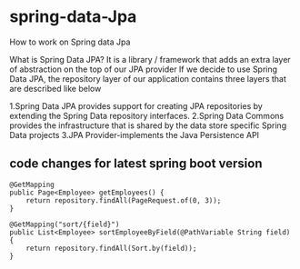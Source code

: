 # spring-data-Jpa
How to work on Spring data Jpa

What is Spring Data JPA?
It is a library / framework that adds an extra layer of abstraction on the top of our JPA provider
If we decide to use Spring Data JPA, the repository layer of our application contains three layers that are described like below
 
1.Spring Data JPA 
provides support for creating JPA repositories by extending the Spring Data repository interfaces.
2.Spring Data Commons 
provides the infrastructure that is shared by the data store specific Spring Data projects
3.JPA Provider-implements the Java Persistence API

## code changes for latest spring boot version

    @GetMapping
    public Page<Employee> getEmployees() {
        return repository.findAll(PageRequest.of(0, 3));
    }

    @GetMapping("sort/{field}")
    public List<Employee> sortEmployeeByField(@PathVariable String field) {
        return repository.findAll(Sort.by(field));
    }
